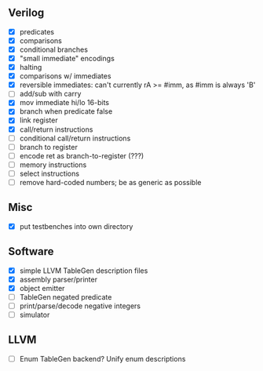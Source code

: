 Verilog
-------

- [x] predicates
- [x] comparisons
- [x] conditional branches
- [x] "small immediate" encodings
- [x] halting
- [x] comparisons w/ immediates
- [x] reversible immediates: can't currently rA >= #imm, as #imm is always 'B'
- [ ] add/sub with carry
- [x] mov immediate hi/lo 16-bits
- [x] branch when predicate false
- [x] link register
- [x] call/return instructions
- [ ] conditional call/return instructions
- [ ] branch to register
- [ ] encode ret as branch-to-register (???)
- [ ] memory instructions
- [ ] select instructions
- [ ] remove hard-coded numbers; be as generic as possible

Misc
----

- [x] put testbenches into own directory

Software
--------

- [x] simple LLVM TableGen description files
- [x] assembly parser/printer
- [x] object emitter
- [ ] TableGen negated predicate
- [ ] print/parse/decode negative integers
- [ ] simulator

LLVM
----

- [ ] Enum TableGen backend? Unify enum descriptions
